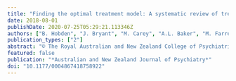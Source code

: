 ```yaml
---
title: "Finding the optimal treatment model: A systematic review of treatment for co-occurring alcohol misuse and depression"
date: 2018-08-01
publishDate: 2020-07-25T05:29:21.113346Z
authors: ["B. Hobden", "J. Bryant", "M. Carey", "A.L. Baker", "M. Farrell", "C. Oldmeadow", "R.P. Mattick", "A. Shakeshaft", "R. Sanson-Fisher"]
publication_types: ["2"]
abstract: "© The Royal Australian and New Zealand College of Psychiatrists 2018. Objectives: Alcohol misuse and depression are commonly co-occurring conditions. To date, no review has examined the most efficacious treatment model for psychosocial treatment of co-occurring alcohol misuse and depression. This systematic review determined the: (i) methodological quality of publications examining psychosocial treatment of co-occurring alcohol misuse and depression using a sequential, parallel or integrated treatment model; and (ii) effectiveness of each dual treatment model compared to single treatment for those with co-occurring alcohol misuse and depression. Methods: PubMed, Medline and PsycInfo databases were searched for studies which were included if they involved treatment for alcohol misuse and depression and could be classified into one of the three treatment models. Included studies were assessed using the Cochrane’s Effective Practice and Organisation of Care risk of bias criteria. Relevant study characteristics and outcomes were extracted and are presented in a narrative review format. Results: Seven studies met inclusion criteria. None were categorised as low risk on the risk of bias criteria. No studies examined a sequential model of treatment, three examined a parallel model and four examined an integrated model of dual-focussed treatment. The studies examining the parallel model and two out of four studies examining the effectiveness of an integrated model demonstrated greater improvement for alcohol or depression outcomes compared to control conditions. Conclusion: Evidence for the psychosocial treatment of co-occurring alcohol misuse and depression is limited to a handful of studies. The evidence has several methodological limitations, which impact the interpretation of the findings. Therefore, while international guidelines recommend integrated dual-focussed treatment for co-occurring conditions, there is little evidence supporting the superiority of this treatment format for co-occurring alcohol misuse and depression. High-quality research demonstrating improvements in patient outcomes is required to ensure recommendations for clinical practice are based on strong empirical evidence."
featured: false
publication: "*Australian and New Zealand Journal of Psychiatry*"
doi: "10.1177/0004867418758922"
---
```


